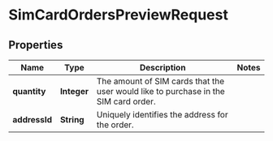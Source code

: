 

# SimCardOrdersPreviewRequest


## Properties

| Name | Type | Description | Notes |
|------------ | ------------- | ------------- | -------------|
|**quantity** | **Integer** | The amount of SIM cards that the user would like to purchase in the SIM card order. |  |
|**addressId** | **String** | Uniquely identifies the address for the order. |  |



